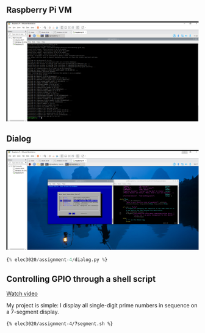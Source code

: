 ## Raspberry Pi VM

![VM screenshot](/assets/elec3020/assignment-4/vm.png)

## Dialog

![Dialog screenshot](/assets/elec3020/assignment-4/dialog.png)

```python
{% elec3020/assignment-4/dialog.py %}
```

## Controlling GPIO through a shell script

[Watch video](/assets/elec3020/assignment-4/7segment.mp4)

My project is simple: I display all single-digit prime numbers in sequence on a 7-segment display.

```bash
{% elec3020/assignment-4/7segment.sh %}
```
